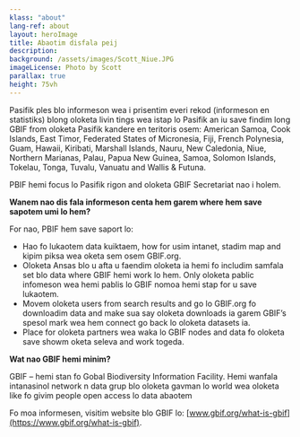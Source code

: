 ```yaml
---
klass: "about"
lang-ref: about
layout: heroImage
title: Abaotim disfala peij
description: 
background: /assets/images/Scott_Niue.JPG
imageLicense: Photo by Scott
parallax: true
height: 75vh
---
```

Pasifik ples blo informeson wea i prisentim everi rekod (informeson en statistiks) blong  oloketa livin tings wea istap lo Pasifik an iu save findim long GBIF from oloketa Pasifik kandere en teritoris osem: American Samoa, Cook Islands, East Timor, Federated States of Micronesia, Fiji, French Polynesia, Guam, Hawaii, Kiribati, Marshall Islands, Nauru, New Caledonia, Niue, Northern Marianas, Palau, Papua New Guinea, Samoa, Solomon Islands, Tokelau, Tonga, Tuvalu, Vanuatu and Wallis & Futuna.

PBIF hemi focus lo Pasifik rigon and oloketa GBIF Secretariat nao i holem.

**Wanem nao dis fala informeson centa hem garem where hem save sapotem umi  lo hem?**

For nao, PBIF hem save saport lo:

- Hao fo lukaotem data kuiktaem, how for usim intanet, stadim map and kipim piksa wea oketa sem osem GBIF.org.
- Oloketa Ansas blo u afta u faendim oloketa ia hemi fo includim samfala set blo data where GBIF hemi work lo hem. Only oloketa pablic infomeson wea hemi pablis lo GBIF nomoa hemi stap for u save lukaotem.
- Movem oloketa users from search results and go lo GBIF.org fo downloadim data and make sua say oloketa downloads ia garem GBIF’s spesol mark wea hem connect go back lo oloketa datasets ia.
- Place for oloketa partners wea waka lo GBIF nodes and data fo oloketa save showm oketa seleva and work togeda.

**Wat nao GBIF hemi minim?**

GBIF – hemi stan fo Gobal Biodiversity Information Facility. Hemi wanfala intanasinol network n data grup blo oloketa gavman lo world wea oloketa like fo givim people open access lo data abaotem

Fo moa informesen, visitim website blo GBIF lo: [www.gbif.org/what-is-gbif](https://www.gbif.org/what-is-gbif).
